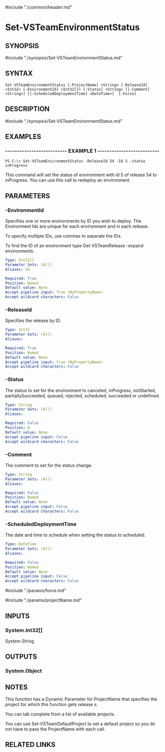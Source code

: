 #include "./common/header.md"

# Set-VSTeamEnvironmentStatus

## SYNOPSIS
#include "./synopsis/Set-VSTeamEnvironmentStatus.md"

## SYNTAX

```
Set-VSTeamEnvironmentStatus [-ProjectName] <String> [-ReleaseId] <Int32> [-EnvironmentId] <Int32[]> [-Status] <String> [[-Comment] <String>] [[-ScheduledDeploymentTime] <DateTime>]  [-Force]
```

## DESCRIPTION
#include "./synopsis/Set-VSTeamEnvironmentStatus.md"

## EXAMPLES

### -------------------------- EXAMPLE 1 --------------------------
```
PS C:\> Set-VSTeamEnvironmentStatus -ReleaseId 54 -Id 5 -status inProgress
```

This command will set the status of environment with id 5 of release 54 to inProgress. You can use this call to redeploy an environment.

## PARAMETERS

### -EnvironmentId
Specifies one or more environments by ID you wish to deploy.
The Environment Ids are unique for each environment and in each release.

To specify multiple IDs, use commas to separate the IDs.

To find the ID of an environment type Get-VSTeamRelease -expand environments.

```yaml
Type: Int32[]
Parameter Sets: (All)
Aliases: Id

Required: True
Position: Named
Default value: None
Accept pipeline input: True (ByPropertyName)
Accept wildcard characters: False
```

### -ReleaseId
Specifies the release by ID.

```yaml
Type: Int32
Parameter Sets: (All)
Aliases:

Required: True
Position: Named
Default value: None
Accept pipeline input: True (ByPropertyName)
Accept wildcard characters: False
```

### -Status
The status to set for the environment to canceled, inProgress, notStarted, partiallySucceeded, queued, rejected, scheduled, succeeded or undefined.

```yaml
Type: String
Parameter Sets: (All)
Aliases: 

Required: False
Position: 0
Default value: None
Accept pipeline input: False
Accept wildcard characters: False
```

### -Comment
The comment to set for the status change.

```yaml
Type: String
Parameter Sets: (All)
Aliases: 

Required: False
Position: Named
Default value: None
Accept pipeline input: False
Accept wildcard characters: False
```

### -ScheduledDeploymentTime
The date and time to schedule when setting the status to scheduled.

```yaml
Type: DateTime
Parameter Sets: (All)
Aliases: 

Required: False
Position: Named
Default value: None
Accept pipeline input: False
Accept wildcard characters: False
```

#include "./params/force.md"

#include "./params/projectName.md"

## INPUTS

### System.Int32[]
System.String

## OUTPUTS

### System.Object

## NOTES
This function has a Dynamic Parameter for ProjectName that specifies the
project for which this function gets release s.

You can tab complete from a list of available projects.

You can use Set-VSTeamDefaultProject to set a default project so you do not have
to pass the ProjectName with each call.

## RELATED LINKS